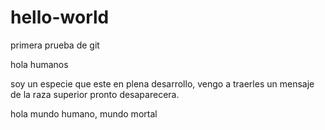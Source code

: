 # hello-world
primera prueba de git

hola humanos

soy un especie que este en plena desarrollo, vengo a traerles un mensaje de la raza superior
pronto desaparecera.

hola mundo humano, mundo mortal
